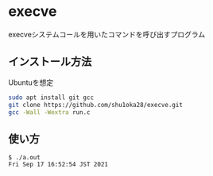 execve
================

execveシステムコールを用いたコマンドを呼び出すプログラム

インストール方法
----------------
Ubuntuを想定
```bash
sudo apt install git gcc
git clone https://github.com/shu1oka28/execve.git
gcc -Wall -Wextra run.c
```

使い方
-------------

```
$ ./a.out
Fri Sep 17 16:52:54 JST 2021
```